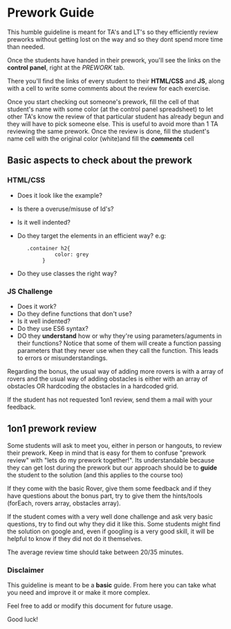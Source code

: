 # Prework Guide #

This humble guideline is meant for TA's and LT's so they efficiently review preworks without getting lost on the way and so they dont spend more time than needed.

Once the students have handed in their prework, you'll see the links on the **control panel**, right at the *PREWORK* tab.

There you'll find the links of every student to their **HTML/CSS** and **JS**, along with a cell to write some comments about the review for each exercise.

Once you start checking out someone's prework, fill the cell of that student's name with some color (at the control panel spreadsheet) to let other TA's know the review of that particular student has already begun and they will have to pick someone else. This is useful to avoid more than 1 TA reviewing the same prework.
Once the review is done, fill the student's name cell with the original color (white)and fill the ***comments*** cell

## Basic aspects to check about the prework ##

### HTML/CSS ###
  * Does it look like the example?
  * Is there a overuse/misuse of Id's?
  * Is it well indented?
  * Do they target the elements in an efficient way? e.g:
        
           .container h2{
                    color: grey
                }
  * Do they use classes the right way?

### JS Challenge ### 

  * Does it work?
  * Do they define functions that don't use?
  * Is it well indented?
  * Do they use ES6 syntax?
  * DO they **understand** how or why they're using parameters/aguments  in their functions? Notice that some of them will create a function     passing parameters that they never use when they call the function. This leads to errors or misunderstandings.

Regarding the bonus, the usual way of adding more rovers is with a array of rovers and the usual way of adding obstacles is either with an array of obstacles OR hardcoding the obstacles in a hardcoded grid.

If the student has not requested 1on1 review, send them a mail with your feedback.

## 1on1 prework review ##

Some students will ask to meet you, either in person or hangouts, to review their prework. Keep in mind that is easy for them to confuse "prework review" with "lets do my prework together!". Its understandable because they can get lost during the prework but our approach should be to **guide** the student to the solution (and this applies to the course too)

If they come with the basic Rover, give them some feedback and if they have questions about the bonus part, try to give them the hints/tools (forEach, rovers array, obstacles array).

If the student comes with a very well done challenge and ask very basic questions, try to find out why they did it like this. Some students might find the solution on google and, even if googling is a very good skill, it will be helpful to know if they did not do it themselves.

The average review time should take between 20/35 minutes.

### Disclaimer ###
This guideline is meant to be a **basic** guide. From here you can take what you need and improve it or make it more complex.

Feel free to add or modify this document for future usage.

Good luck!

